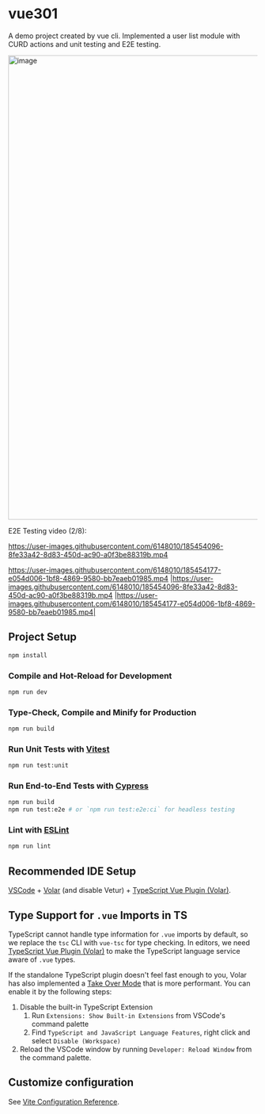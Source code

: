 # vue301

A demo project created by vue cli. Implemented a user list module with CURD actions and unit testing and E2E testing.

<img width="937" alt="image" src="https://user-images.githubusercontent.com/6148010/185306433-1adef08d-baeb-4691-860d-45c6f46ac9e6.png">

E2E Testing video (2/8):

https://user-images.githubusercontent.com/6148010/185454096-8fe33a42-8d83-450d-ac90-a0f3be88319b.mp4 

https://user-images.githubusercontent.com/6148010/185454177-e054d006-1bf8-4869-9580-bb7eaeb01985.mp4
|https://user-images.githubusercontent.com/6148010/185454096-8fe33a42-8d83-450d-ac90-a0f3be88319b.mp4 |https://user-images.githubusercontent.com/6148010/185454177-e054d006-1bf8-4869-9580-bb7eaeb01985.mp4|

## Project Setup

```sh
npm install
```

### Compile and Hot-Reload for Development

```sh
npm run dev
```

### Type-Check, Compile and Minify for Production

```sh
npm run build
```

### Run Unit Tests with [Vitest](https://vitest.dev/)

```sh
npm run test:unit
```

### Run End-to-End Tests with [Cypress](https://www.cypress.io/)

```sh
npm run build
npm run test:e2e # or `npm run test:e2e:ci` for headless testing
```

### Lint with [ESLint](https://eslint.org/)

```sh
npm run lint
```

## Recommended IDE Setup

[VSCode](https://code.visualstudio.com/) + [Volar](https://marketplace.visualstudio.com/items?itemName=Vue.volar) (and disable Vetur) + [TypeScript Vue Plugin (Volar)](https://marketplace.visualstudio.com/items?itemName=Vue.vscode-typescript-vue-plugin).

## Type Support for `.vue` Imports in TS

TypeScript cannot handle type information for `.vue` imports by default, so we replace the `tsc` CLI with `vue-tsc` for type checking. In editors, we need [TypeScript Vue Plugin (Volar)](https://marketplace.visualstudio.com/items?itemName=Vue.vscode-typescript-vue-plugin) to make the TypeScript language service aware of `.vue` types.

If the standalone TypeScript plugin doesn't feel fast enough to you, Volar has also implemented a [Take Over Mode](https://github.com/johnsoncodehk/volar/discussions/471#discussioncomment-1361669) that is more performant. You can enable it by the following steps:

1. Disable the built-in TypeScript Extension
    1) Run `Extensions: Show Built-in Extensions` from VSCode's command palette
    2) Find `TypeScript and JavaScript Language Features`, right click and select `Disable (Workspace)`
2. Reload the VSCode window by running `Developer: Reload Window` from the command palette.

## Customize configuration

See [Vite Configuration Reference](https://vitejs.dev/config/).


